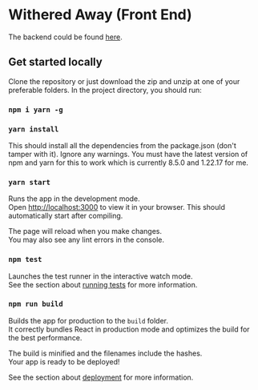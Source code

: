 # Withered Away (Front End)

The backend could be found [here](https://github.com/niananto/withered-away-back).

## Get started locally

Clone the repository or just download the zip and unzip at one of your preferable folders. In the project directory, you should run:

### `npm i yarn -g`
### `yarn install`

This should install all the dependencies from the package.json (don't tamper with it). Ignore any warnings. You must have the latest version of npm and yarn for this to work which is currently 8.5.0 and 1.22.17 for me.

### `yarn start`

Runs the app in the development mode.\
Open [http://localhost:3000](http://localhost:3000) to view it in your browser. This should automatically start after compiling.

The page will reload when you make changes.\
You may also see any lint errors in the console.

### `npm test`

Launches the test runner in the interactive watch mode.\
See the section about [running tests](https://facebook.github.io/create-react-app/docs/running-tests) for more information.

### `npm run build`

Builds the app for production to the `build` folder.\
It correctly bundles React in production mode and optimizes the build for the best performance.

The build is minified and the filenames include the hashes.\
Your app is ready to be deployed!

See the section about [deployment](https://facebook.github.io/create-react-app/docs/deployment) for more information.